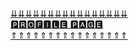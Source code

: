 [⇊⇊⇊⇊⇊⇊⇊⇊⇊⇊⇊⇊⇊⇊⇊⇊](german.dev.tc "ₚᵣₒfᵢₗₑ ₚₐgₑ")\
[🅿🆁🅾🅵🅸🅻🅴 🅿🅰🅶🅴](german.dev.tc "ₚᵣₒfᵢₗₑ ₚₐgₑ")\
[⇑⇑⇑⇑⇑⇑⇑⇑⇑⇑⇑⇑⇑⇑⇑⇑](german.dev.tc "ₚᵣₒfᵢₗₑ ₚₐgₑ")
